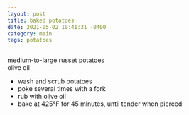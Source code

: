 ```yaml
---
layout: post
title: baked potatoes
date: 2021-05-02 10:41:31 -0400
category: main
tags: potatoes
---
```


medium-to-large russet potatoes  
olive oil  
* wash and scrub potatoes
* poke several times with a fork
* rub with olive oil
* bake at 425°F for 45 minutes, until tender when pierced
